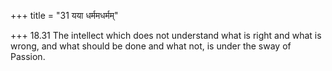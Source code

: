 +++
title = "31 यया धर्ममधर्मम्"

+++
18.31 The intellect which does not understand what is right and what is
wrong, and what should be done and what not, is under the sway of
Passion.
